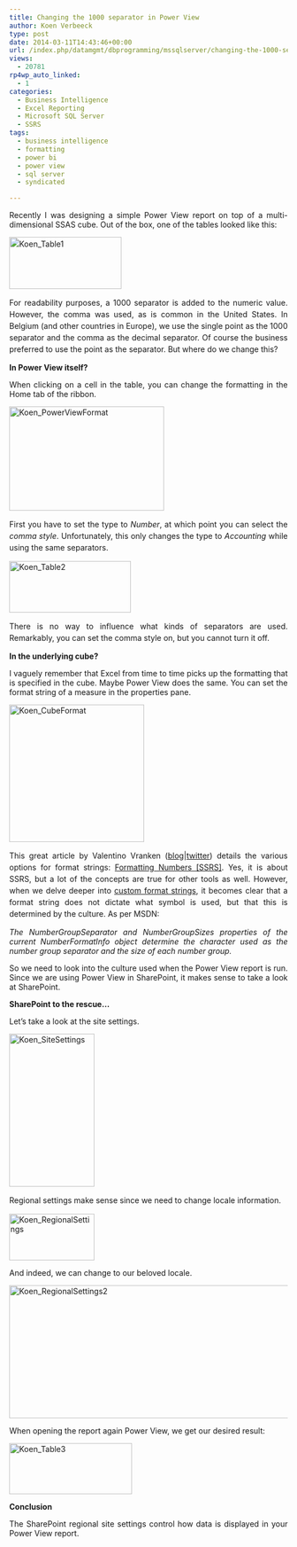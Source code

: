 ```yaml
---
title: Changing the 1000 separator in Power View
author: Koen Verbeeck
type: post
date: 2014-03-11T14:43:46+00:00
url: /index.php/datamgmt/dbprogramming/mssqlserver/changing-the-1000-separator-in-power-view/
views:
  - 20781
rp4wp_auto_linked:
  - 1
categories:
  - Business Intelligence
  - Excel Reporting
  - Microsoft SQL Server
  - SSRS
tags:
  - business intelligence
  - formatting
  - power bi
  - power view
  - sql server
  - syndicated

---
```

<p style="text-align: justify">
  Recently I was designing a simple Power View report on top of a multi-dimensional SSAS cube. Out of the box, one of the tables looked like this:
</p>

<p style="text-align: justify">
  <a style="line-height: 1.5em" href="http://blogs.ltd.local/wp-content/uploads/2014/03/Koen_Table1.png"><img class="alignnone size-full wp-image-2506" alt="Koen_Table1" src="http://blogs.ltd.local/wp-content/uploads/2014/03/Koen_Table1.png" width="203" height="94" /></a>
</p>

<p style="text-align: justify">
  <span style="line-height: 1.5em">For readability purposes, a 1000 se</span><span style="line-height: 1.5em">parator is added to the numeric value. However, the comma was used, as is common in the United States. In Belgium (and other countries in Europe), we use the single point as the 1000 separator and the comma as the decimal separator. Of course the business preferred to use the point as the separator. But where do we change this?</span>
</p>

<p style="text-align: justify">
  <b>In Power View itself?</b>
</p>

<p style="text-align: justify">
  When clicking on a cell in the table, you can change the formatting in the Home tab of the ribbon.
</p>

<p style="text-align: justify">
  <a href="http://blogs.ltd.local/wp-content/uploads/2014/03/Koen_PowerViewFormat.png"><img class="alignnone size-full wp-image-2502" alt="Koen_PowerViewFormat" src="http://blogs.ltd.local/wp-content/uploads/2014/03/Koen_PowerViewFormat.png" width="280" height="188" /></a>
</p>

<p style="text-align: justify">
  <span style="line-height: 1.5em">First you have to set the type to </span><i style="line-height: 1.5em">Number</i><span style="line-height: 1.5em">, at which point you can select the </span><i style="line-height: 1.5em">comma style</i><span style="line-height: 1.5em">. Unfortunately, this only changes the type to </span><i style="line-height: 1.5em">Accounting</i><span style="line-height: 1.5em"> while using the same separators.</span>
</p>

<p style="text-align: justify">
  <a href="http://blogs.ltd.local/wp-content/uploads/2014/03/Koen_Table2.png"><img class="alignnone size-full wp-image-2507" alt="Koen_Table2" src="http://blogs.ltd.local/wp-content/uploads/2014/03/Koen_Table2.png" width="220" height="93" /></a>
</p>

<p style="text-align: justify">
  <span style="line-height: 1.5em">There is no way to influence what kinds of separators are used. Remarkably, you can set the comma style on, but you cannot turn it off.</span>
</p>

<p style="text-align: justify">
  <b>In the underlying cube?</b>
</p>

<p style="text-align: justify">
  I vaguely remember that Excel from time to time picks up the formatting that is specified in the cube. Maybe Power View does the same. You can set the format string of a measure in the properties pane.
</p>

<p style="text-align: justify">
  <a href="http://blogs.ltd.local/wp-content/uploads/2014/03/Koen_CubeFormat.png"><img class="alignnone size-full wp-image-2509" alt="Koen_CubeFormat" src="http://blogs.ltd.local/wp-content/uploads/2014/03/Koen_CubeFormat.png" width="244" height="248" /></a>
</p>

<p style="text-align: justify">
  <span style="line-height: 1.5em">This great article by Valentino Vranken (</span><a style="line-height: 1.5em" href="http://blog.hoegaerden.be/">blog</a><span style="line-height: 1.5em">|</span><a style="line-height: 1.5em" href="https://twitter.com/ValentinoV42">twitter</a><span style="line-height: 1.5em">) details the various options for format strings: </span><a style="line-height: 1.5em" href="http://blog.hoegaerden.be/2013/06/12/formatting-numbers-ssrs/">Formatting Numbers [SSRS]</a><span style="line-height: 1.5em">. Yes, it is about SSRS, but a lot of the concepts are true for other tools as well. However, when we delve deeper into </span><a style="line-height: 1.5em" href="http://msdn.microsoft.com/en-us/library/0c899ak8.aspx#SpecifierTh">custom format strings</a><span style="line-height: 1.5em">, it becomes clear that a format string does not dictate what symbol is used, but that this is determined by the culture. As per MSDN:</span>
</p>

<p style="text-align: justify">
  <i>The NumberGroupSeparator and NumberGroupSizes properties of the current NumberFormatInfo object determine the character used as the number group separator and the size of each number group.</i>
</p>

<p style="text-align: justify">
  So we need to look into the culture used when the Power View report is run. Since we are using Power View in SharePoint, it makes sense to take a look at SharePoint.
</p>

<p style="text-align: justify">
  <b>SharePoint to the rescue…</b>
</p>

<p style="text-align: justify">
  Let’s take a look at the site settings.
</p>

<p style="text-align: justify">
  <a href="http://blogs.ltd.local/wp-content/uploads/2014/03/Koen_SiteSettings.png"><img class="alignnone size-full wp-image-2505" alt="Koen_SiteSettings" src="http://blogs.ltd.local/wp-content/uploads/2014/03/Koen_SiteSettings.png" width="154" height="276" /></a>
</p>

<p style="text-align: justify">
  <span style="line-height: 1.5em">Regional settings make sense since we need to change locale information.</span>
</p>

<p style="text-align: justify">
  <a href="http://blogs.ltd.local/wp-content/uploads/2014/03/Koen_RegionalSettings.png"><img class="alignnone size-full wp-image-2503" alt="Koen_RegionalSettings" src="http://blogs.ltd.local/wp-content/uploads/2014/03/Koen_RegionalSettings.png" width="154" height="84" /></a>
</p>

<p style="text-align: justify">
  And indeed, we can change to our beloved locale.
</p>

<p style="text-align: justify">
  <a href="http://blogs.ltd.local/wp-content/uploads/2014/03/Koen_RegionalSettings2.png"><img class="alignnone  wp-image-2504" alt="Koen_RegionalSettings2" src="http://blogs.ltd.local/wp-content/uploads/2014/03/Koen_RegionalSettings2.png" width="793" height="240" srcset="http://blogs.ltd.local/wp-content/uploads/2014/03/Koen_RegionalSettings2.png 881w, http://blogs.ltd.local/wp-content/uploads/2014/03/Koen_RegionalSettings2-300x90.png 300w" sizes="(max-width: 793px) 100vw, 793px" /></a>
</p>

<p style="text-align: justify">
  When opening the report again Power View, we get our desired result:
</p>

<p style="text-align: justify">
  <a href="http://blogs.ltd.local/wp-content/uploads/2014/03/Koen_Table3.png"><img class="alignnone size-full wp-image-2508" alt="Koen_Table3" src="http://blogs.ltd.local/wp-content/uploads/2014/03/Koen_Table3.png" width="222" height="92" /></a>
</p>

<p style="text-align: justify">
  <b>Conclusion</b>
</p>

<p style="text-align: justify">
  The SharePoint regional site settings control how data is displayed in your Power View report.
</p>